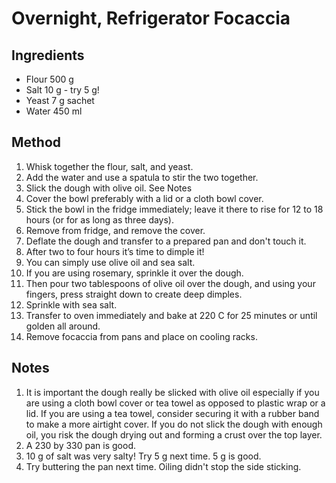 # Overnight, Refrigerator Focaccia

## Ingredients

- Flour 500 g
- Salt 10 g - try 5 g!
- Yeast 7 g sachet
- Water 450 ml

## Method

1.  Whisk together the flour, salt, and yeast.
2.  Add the water and use a spatula to stir the two together.
3.  Slick the dough with olive oil.  See Notes
4.  Cover the bowl preferably with a lid or a cloth bowl cover.
5.  Stick the bowl in the fridge immediately; leave it there to rise for 12 to 18 hours (or for as long as three days).
6.  Remove from fridge, and remove the cover.
7.  Deflate the dough and transfer to a prepared pan and don't touch it.
8.  After two to four hours it’s time to dimple it!
9.  You can simply use olive oil and sea salt.
10. If you are using rosemary, sprinkle it over the dough.
11. Then pour two tablespoons of olive oil over the dough, and using your fingers, press straight down to create deep dimples.
12. Sprinkle with sea salt.
13. Transfer to oven immediately and bake at 220 C for 25 minutes or until golden all around.
14. Remove focaccia from pans and place on cooling racks.

## Notes

1.  It is important the dough really be slicked with olive oil especially if you are using a cloth bowl cover or tea towel as opposed to plastic wrap or a lid.
If you are using a tea towel, consider securing it with a rubber band to make a more airtight cover.
If you do not slick the dough with enough oil, you risk the dough drying out and forming a crust over the top layer.
2.  A 230 by 330 pan is good.
3.  10 g of salt was very salty!  Try 5 g next time.  5 g is good.
4.  Try buttering the pan next time.  Oiling didn't stop the side sticking.
